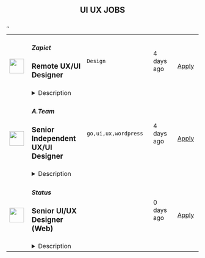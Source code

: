 <div align="center"><h2>UI UX JOBS</h2></div><table><tr>
                <td width="100" height="100" rowspan="2">
                    <img src="https://wwr-pro.s3.amazonaws.com/logos/0016/9670/logo.gif" width="38px" height="auto">
                </td>
                <td width="300">
                    <h5>Zapiet</h5>
                    <h3> Remote UX/UI Designer</h3>
                </td>
                <td width="300">
                    <code>Design</code>
                </td>
                <td width="200">
                <text>4 days ago</text>
                </td>
                <td width="100" rowspan="2">
                <a href="https://weworkremotely.com/remote-jobs/zapiet-remote-ux-ui-designer" align="right" target="_blank">Apply</a>
                </td>
            </tr>
            <tr>
                <td colspan="3">
                <details><summary>Description</summary>
                <img src="https://we-work-remotely.imgix.net/logos/0016/9670/logo.gif?ixlib=rails-4.0.0&w=50&h=50&dpr=2&fit=fill&auto=compress" />

<p>
  <strong>Headquarters:</strong> United Kingdom
    <br /><strong>URL:</strong> <a href="https://www.zapiet.com/">https://www.zapiet.com/</a>
</p>

<div>Zapiet is a fast-growing tech company that provides e-commerce solutions for businesses of all sizes. Our platform enables merchants to manage their online stores more efficiently, with a particular focus on optimizing the customer experience. We are looking for a talented and creative UX/UI designer to help us take our platform to the next level.</div><div>
<br><strong>Role Overview:</strong><br>As a UX/UI Designer at Zapiet, you will be responsible for creating intuitive, user-friendly interfaces that enhance the customer experience. You will work closely with our development team, product managers, and other stakeholders to design and iterate on features for our platform. The ideal candidate will have a strong understanding of user-centered design principles, as well as experience designing for both web and mobile platforms.<br><br>
</div><div>
<br><strong>Key Responsibilities:</strong>
</div><ul>
<li>Design and iterate on new features for our products, taking into account user feedback, business requirements, and technical constraints</li>
<li>Create wireframes, prototypes, and high-fidelity mockups that communicate your design solutions effectively</li>
<li>Conduct user research and usability testing to validate design decisions and identify areas for improvement</li>
<li>Collaborate with developers to ensure the implementation of your designs is consistent with your vision</li>
<li>Maintain and contribute to our design system, ensuring consistency across our products</li>
<li>Stay up-to-date with emerging trends and best practices in UX/UI design and e-commerce</li>
</ul><div>
<br><strong>Qualifications:</strong>
</div><ul>
<li>3+ years of experience in UX/UI design, preferably in an e-commerce or SaaS environment</li>
<li>Strong portfolio showcasing your design process, problem-solving skills, and ability to create engaging user experiences</li>
<li>Proficiency in design tools such as Sketch, Figma, and Adobe Creative Suite</li>
<li>Familiarity with front-end development technologies such as HTML, CSS, and JavaScript</li>
<li>Excellent communication and collaboration skills, with the ability to effectively present and explain design decisions to stakeholders</li>
</ul><div>At Zapiet, we value diversity and strive to create an inclusive environment where everyone can thrive. We are an equal opportunity employer and welcome applicants from all backgrounds and experiences. If you are passionate about creating amazing user experiences and want to work in a dynamic, fast-paced environment, we encourage you to apply!</div>

<p><strong>To apply:</strong> <a href="https://weworkremotely.com/remote-jobs/zapiet-remote-ux-ui-designer">https://weworkremotely.com/remote-jobs/zapiet-remote-ux-ui-designer</a></p>

                </details>
                </td>
            </tr>,<tr>
                <td width="100" height="100" rowspan="2">
                    <img src="https://remotive.com/job/1612844/logo" width="38px" height="auto">
                </td>
                <td width="300">
                    <h5>Social Discovery Group</h5>
                    <h3>Senior Product designer (UX/UI + Brand) (Wildly)</h3>
                </td>
                <td width="300">
                    <code>education,marketing,saas,ui</code>
                </td>
                <td width="200">
                <text>2 days ago</text>
                </td>
                <td width="100" rowspan="2">
                <a href="https://remotive.com/remote-jobs/design/senior-product-designer-ux-ui-brand-wildly-1612844" align="right" target="_blank">Apply</a>
                </td>
            </tr>
            <tr>
                <td colspan="3">
                <details><summary>Description</summary>
                <p><strong>Social Discovery Group</strong> is an international online holding company with a line of social discovery products with an audience of 180 million users worldwide. For more than 20 years we have been creating premium international online services in the sphere of global dating, and inside our own startup lab SDG Lab we launch new projects in the segment of entertainment, social games and streaming.Our team of 700 people in 11 offices on different continents creates innovative products that change the experience of virtual communication.</p>
<p>As part of the SDG Lab, we are launching and developing new projects and are currently looking for a <strong>Senior Product Designer </strong> to create a new product <strong>Wildly -  internal startup in a mission of destigmatising sex-positive females</strong>.</p>
<p><strong>Wildly</strong> is on a mission to de-stigmatise sex-positive women. Women still feel stigma and fear about unique sex experiences. They also want sex differently than men and have hard time verbalizing it. That's why we created Wildly - space for sex-positive self-exploration. We want to create a safe place where women could learn about themselves more and have a try of what a sex-positive experience might be without jumping into dating. Wildly is a community driven app with audio experiences.</p>
<p>You have the chance to become a key player in the creation of a new product from scratch - the Wildly<strong> </strong>app. We have a unique selling proposition for the product and there is a huge business opportunity. To move forward - we need a <strong>Product Designer</strong>.</p>
<p><strong>Responsibilities:</strong></p>
<ul style="">
<li style="">Manage tasks independently from setting to implementation and be responsible for the product together with the CEO &amp; CMO;</li>
<li style="">Create from scratch a unique product for the market: a sexual wellness app for sex-positive women (now sexual wellness exists only for women in traditional monogamous relationships);</li>
<li style="">Write requirements (PRD) for developers (figma, google docs, notion format - it doesn't matter, the main thing is to be able to negotiate a format with developers and know this range of formats);</li>
<li style="">Make creatives for a marketing funnel (banners for social networks, help the marketing specialist with  landing pages, e.g. Tilda Zero Block), analyze metrics and suggest activation / monetization improvements;</li>
<li style="">Set up fast but actionable user feedback collection (e.g. through tools like <a href="https://usabilityhub.com/" rel="nofollow">https://usabilityhub.com/</a>).</li>
</ul>
<p><strong><strong><strong><strong>We expect that you:</strong></strong></strong></strong></p>
<ul style="">
<li style="">Have at least 3 years of experience as a product designer;</li>
<li style="">Have experience in SaaS product (with monetization through subscription);</li>
<li style="">Have an eye for interface design trends in homogeneous markets, you can identify unique success cases and explain it: productivity tools (browsers, mail - like Superhuman, Arc, Spark cases OR habit/nutrition trackers), dating (features, that flip the market: Tinder swipe, Hinge goals,  Bumble woman writes first);</li>
<li style="">Use Figma like a pro: for prototyping, storytelling, usecase mapping, etc;</li>
<li style="">Make files and layouts with respect for the viewer</li>
<li style="">Know the ways of design research, besides usability tests, and when to use which method;</li>
<li style="">Speak English B2 and above.</li>
</ul>
<p><strong>We offer:</strong></p>
<ul style="">
<li style="">REMOTE OPPORTUNITY to work full time;</li>
<li style="">Bonuses up to $5000 for recommending successful applicants for positions in the company;</li>
<li style="">Full payment for professional training, international conferences and meetings;</li>
<li style="">Corporate discount for English lessons;</li>
<li style="">​Health benefits. If you are not eligible for Corporate Medical Insurance, the company will compensate up to $1000 gross per year per employee according to the paychecks. This can be spent on self-purchase of health insurance, or on doctor's fees for yourself and close relatives (spouse, children);</li>
<li style="">​Children's education reimbursement. The company will compensate 50% of the costs of education for children ( kindergarten or school), but no more than $1000 gross per year per child according to the paychecks;</li>
<li style="">​Workplace organization. The company provides all employees with an equipped workplace and all the necessary equipment (table, armchair, wifi, etc.) in the locations where we have offices or co-workings. In the other locations the company provides reimbursement of the workplace costs up to $ 1000 gross once every 3 years according to the paychecks. This money can be spent on the rent of the co-working room, on equipping the working place at home (desk, chair, Internet, etc.) during those 3 years;</li>
<li style="">Own line of branded clothing and accessories with corporate logo for different occasions (Welcome Pack at employment, a gift after the probation period, on professional holidays and corporate parties);</li>
<li style="">Library of technical and business literature, lectures on Art&amp;Technology and HLS;</li>
<li style="">Internal gamified gratitude system: receive bonuses from colleagues and exchange them for time off, merch, team building activities, massage certificates, etc;</li>
<li style="">7 wellness days/ 7 paid days per year (time off) that can be used to deal with household issues, to lie down and recover without taking sick leave.</li>
</ul>
<img src="https://remotive.com/job/track/1612844/blank.gif?source=public_api" alt=""/>
                </details>
                </td>
            </tr>,<tr>
                <td width="100" height="100" rowspan="2">
                    <img src="https://remotive.com/job/986276/logo" width="38px" height="auto">
                </td>
                <td width="300">
                    <h5>A.Team</h5>
                    <h3>Senior Independent UX/UI Designer</h3>
                </td>
                <td width="300">
                    <code>go,ui,ux,wordpress</code>
                </td>
                <td width="200">
                <text>4 days ago</text>
                </td>
                <td width="100" rowspan="2">
                <a href="https://remotive.com/remote-jobs/design/senior-independent-ux-ui-designer-986276" align="right" target="_blank">Apply</a>
                </td>
            </tr>
            <tr>
                <td colspan="3">
                <details><summary>Description</summary>
                <p style="text-size-adjust: 100%; overflow-wrap: break-word;"><a href="https://build.a.team/remotivedesignerreferral" rel="nofollow">A·Team</a> is a VC-backed, stealth, application-only home on the internet for Senior Independent UX/UI Designers (along with developers &amp; product managers) to team up with hand-picked, high-growth companies on their next big thing. </p>
<p style="text-size-adjust: 100%; overflow-wrap: break-word;">After talking with hundreds of independent engineers, designers, and product folks, we heard over and over that finding vetted, high-quality, consistent clients is hard, and projects are often too small to be rewarding. A·Team matches small teams of the most talented builders in the world with companies backed by a16z, YC, Softbank, General Catalyst, etc. on a contract basis for many of their most important initiatives. We quietly launched in May 2020, and have helped A·Teamers earn $11.4+ million since.</p>
<p dir="ltr" style="margin-top: 12pt; margin-bottom: 12pt; line-height: 1.38;"><span style="font-variant-numeric: normal; font-variant-east-asian: normal; vertical-align: baseline;"><em>As part of A·Team, you can expect:</em></span></p>
<ul style="padding-inline-start: 48px;">
<li><span style="font-weight: 600; color: #000000; letter-spacing: 0.75px;">High-paying, meaningful missions with the most audacious companies</span> sent your way; generally $110-$190/hr, with vetted, fascinating clients doing work that matters. We're picky about who we partner with; new clients only come in via trusted referral. We've worked with Lyft, McGraw Hill, ClearCo, irl.com, the former CEO of Waze, the leading vaccine production software, several new unicorns we can't say here, and dozens of startups backed by a16z/YC/Softbank/etc.</li>
<li><span style="font-weight: 600; color: #000000; letter-spacing: 0.75px;">Work alongside friends old &amp; new: </span>our niche is small/diverse product teams, since clients with larger budgets and higher-impact work tell us they want teams, not individuals. Of course, we keep friends together whenever we can.</li>
<li><span style="font-weight: 600; color: #000000; letter-spacing: 0.75px;">Full autonomy:</span> say "no" to things that don't excite you. The most talented builders often juggle a few things at once, so there's never pressure to join an A·Team mission if you don't have the bandwidth. If we're no longer a fit, it's easy to leave or pause too. </li>
<li><span style="font-weight: 600; color: #000000; letter-spacing: 0.75px;">Small, curated, off-the-record gatherings:</span> for conversations hard to have elsewhere. Long-term, we're creating micro-communities for the world's top builders to become friends around the things they care about.</li>
<li><span style="font-weight: 600; color: #000000; letter-spacing: 0.75px;">Keep 100% of what you earn: </span>if you charge $130/hr, you get $130/hr. A·Team makes money by charging a small, flat, transparent platform fee on <em>top</em> of your rate.</li>
</ul>
<p dir="ltr" style="margin-top: 12pt; margin-bottom: 12pt; line-height: 1.38;"><span style="font-variant-numeric: normal; font-variant-east-asian: normal; vertical-align: baseline;"><span style="font-weight: 600; color: #000000; letter-spacing: 0.75px;">How to apply:</span></span></p>
<p dir="ltr" style="margin-top: 12pt; margin-bottom: 12pt; line-height: 1.38;"><span style="font-variant-numeric: normal; font-variant-east-asian: normal; vertical-align: baseline;">Go here: <a href="https://build.a.team/remotivedesignerreferral" rel="nofollow">https://build.a.team/remotivedesignerreferral</a> + mention Remotive. </span>No resume or cover letter needed; we respect your time so the application is short. We're also much more interested in seeing what you've made, and excited to chat more if there’s a fit.</p>
<p dir="ltr" style="margin-top: 12pt; margin-bottom: 12pt; line-height: 1.38;"><span style="font-variant-numeric: normal; font-variant-east-asian: normal; vertical-align: baseline;"><span style="font-weight: 600; color: #000000; letter-spacing: 0.75px;">What you’ll do:</span></span></p>
<ul style="padding-inline-start: 48px;">
<li dir="ltr" style="list-style-type: disc; font-variant-numeric: normal; font-variant-east-asian: normal; vertical-align: baseline;">
<p dir="ltr" style="margin-top: 12pt; margin-bottom: 0pt; line-height: 1.38;"><span style="font-variant-numeric: normal; font-variant-east-asian: normal; vertical-align: baseline;">Once part of A.Team, you’ll regularly be invited to impactful missions that match your interests, which you can accept or decline. Take your pick from early-stage incubations with world-class founders, to fast-growing super-funded companies, to old school non-tech incumbents looking to build as a tech giant would</span></p>
</li>
<li dir="ltr" style="list-style-type: disc; font-variant-numeric: normal; font-variant-east-asian: normal; vertical-align: baseline;">
<p dir="ltr" style="margin-top: 0pt; margin-bottom: 0pt; line-height: 1.38;"><span style="font-variant-numeric: normal; font-variant-east-asian: normal; vertical-align: baseline;">Missions usually involve building an ambitious piece of software from 0 to 1 as part of a small 3-4 person team. </span></p>
</li>
<li dir="ltr" style="list-style-type: disc; font-variant-numeric: normal; font-variant-east-asian: normal; vertical-align: baseline;">
<p dir="ltr" style="margin-top: 0pt; margin-bottom: 12pt; line-height: 1.38;"><span style="font-variant-numeric: normal; font-variant-east-asian: normal; vertical-align: baseline;">You’ll be paid to scope it out, give the client options, guide strategy, and execute on the selected solution. Sometimes the client has a clear vision, sometimes not; which is why A.Team builders tend to be senior folks who can work together to find the right direction. </span></p>
</li>
</ul>
<p dir="ltr" style="margin-top: 12pt; margin-bottom: 12pt; line-height: 1.38;"><span style="font-weight: 600; color: #000000; letter-spacing: 0.75px;"><span style="font-variant-numeric: normal; font-variant-east-asian: normal; vertical-align: baseline;">Who A</span><span style="font-variant-numeric: normal; font-variant-east-asian: normal; vertical-align: baseline;">·</span><span style="font-variant-numeric: normal; font-variant-east-asian: normal; vertical-align: baseline;">Team is for:</span></span></p>
<ul style="padding-inline-start: 48px;">
<li dir="ltr" style="list-style-type: disc; font-variant-numeric: normal; font-variant-east-asian: normal; vertical-align: baseline;">
<p dir="ltr" style="margin-top: 12pt; margin-bottom: 0pt; line-height: 1.38;"><span style="font-variant-numeric: normal; font-variant-east-asian: normal; vertical-align: baseline;">Senior UX/UI Designers who left large companies and high-growth startups to pursue their craft with autonomy.</span></p>
</li>
<li dir="ltr" style="list-style-type: disc; font-variant-numeric: normal; font-variant-east-asian: normal; vertical-align: baseline;">
<p dir="ltr" style="margin-top: 0pt; margin-bottom: 0pt; line-height: 1.38;"><span style="font-variant-numeric: normal; font-variant-east-asian: normal; vertical-align: baseline;">Those who prefer consistent contract work over a full-time role, who want to create a variety of new products alongside other top-tier builders.</span></p>
</li>
<li dir="ltr" style="list-style-type: disc; font-variant-numeric: normal; font-variant-east-asian: normal; vertical-align: baseline;">
<p dir="ltr" style="margin-top: 0pt; margin-bottom: 12pt; line-height: 1.38;"><span style="font-variant-numeric: normal; font-variant-east-asian: normal; vertical-align: baseline;">The majority of A.Teamers spend most of their time doing independent work, but a sizeable percentage are either employed full-time (but testing out client work), bootstrapping a side project, or looking for their next big thing</span></p>
</li>
</ul>
<p dir="ltr" style="margin-top: 12pt; margin-bottom: 12pt; line-height: 1.38;"><span style="font-weight: 600; color: #000000; letter-spacing: 0.75px;"><span style="font-variant-numeric: normal; font-variant-east-asian: normal; vertical-align: baseline;">Who A</span><span style="font-variant-numeric: normal; font-variant-east-asian: normal; vertical-align: baseline;">·</span><span style="font-variant-numeric: normal; font-variant-east-asian: normal; vertical-align: baseline;">Team is </span><span style="font-variant-numeric: normal; font-variant-east-asian: normal; vertical-align: baseline;">not</span><span style="font-variant-numeric: normal; font-variant-east-asian: normal; vertical-align: baseline;"> for:</span></span></p>
<ul style="padding-inline-start: 48px;">
<li dir="ltr" style="list-style-type: disc; font-variant-numeric: normal; font-variant-east-asian: normal; vertical-align: baseline;">
<p dir="ltr" style="margin-top: 12pt; margin-bottom: 0pt; line-height: 1.38;"><span style="font-variant-numeric: normal; font-variant-east-asian: normal; vertical-align: baseline;">People looking for small gigs</span></p>
</li>
<li dir="ltr" style="list-style-type: disc; font-variant-numeric: normal; font-variant-east-asian: normal; vertical-align: baseline;">
<p dir="ltr" style="margin-top: 0pt; margin-bottom: 0pt; line-height: 1.38;"><span style="font-variant-numeric: normal; font-variant-east-asian: normal; vertical-align: baseline;">Folks looking to build simple wordpress/wix/squarespace-style websites</span></p>
</li>
<li dir="ltr" style="list-style-type: disc; font-variant-numeric: normal; font-variant-east-asian: normal; vertical-align: baseline;">
<p dir="ltr" style="margin-top: 0pt; margin-bottom: 12pt; line-height: 1.38;"><span style="font-variant-numeric: normal; font-variant-east-asian: normal; vertical-align: baseline;">Those still early in their careers and recent university/bootcamp grads (at least not yet)</span></p>
</li>
</ul>
<p dir="ltr" style="margin-top: 12pt; margin-bottom: 12pt; line-height: 1.38;"><span style="font-variant-numeric: normal; font-variant-east-asian: normal; vertical-align: baseline;"><span style="font-weight: 600; color: #000000; letter-spacing: 0.75px;">Our long-term vision:</span></span></p>
<p dir="ltr" style="margin-top: 12pt; margin-bottom: 12pt; line-height: 1.38;"><span style="font-variant-numeric: normal; font-variant-east-asian: normal; vertical-align: baseline;"><a href="https://build.a.team/remotivedesignerreferral" rel="nofollow">A·Team</a> is a new type of company for a new kind of independent software builder. We call them "unhirables": people who traditional companies couldn’t hire full-time even if they wanted to, but who want to do their most meaningful work with their favorite people in small, autonomous, distributed expert teams. </span></p>
<p dir="ltr" style="margin-top: 12pt; margin-bottom: 12pt; line-height: 1.38;"><span style="font-variant-numeric: normal; font-variant-east-asian: normal; vertical-align: baseline;">To help us secure amazing missions, we raised $5 million+ (not public, yet) from NFX, Village Global, and Box Group, along with the former CEO of Upwork, the founders of Fiverr and Lemonade, Apple's Global Head of Recruiting, YC Partner Aaron Harris, Wharton's Adam Grant, and Duke's Dan Ariely.</span></p>
<img src="https://remotive.com/job/track/986276/blank.gif?source=public_api" alt=""/>
                </details>
                </td>
            </tr>,<tr>
                <td width="100" height="100" rowspan="2">
                    <img src="https://pbs.twimg.com/profile_images/966759182589308928/s5rZXoWk_400x400.jpg" width="38px" height="auto">
                </td>
                <td width="300">
                    <h5>Status</h5>
                    <h3>Senior UI/UX Designer (Web)</h3>
                </td>
                <td width="300">
                    <code></code>
                </td>
                <td width="200">
                <text>0 days ago</text>
                </td>
                <td width="100" rowspan="2">
                <a href="https://boards.greenhouse.io/embed/job_app?for=status72&token=4374867&b=https%3A%2F%2Fjobs.status.im%2F" align="right" target="_blank">Apply</a>
                </td>
            </tr>
            <tr>
                <td colspan="3">
                <details><summary>Description</summary>
                
    <div class="content-intro"><p style="text-align: justify;"><strong>About Status</strong></p>
<p style="text-align: justify;"><span style="font-weight: 400;">Status is building the tools and infrastructure for the advancement of a secure, private, and open web3.&nbsp;</span></p>
<p style="text-align: justify;"><span style="font-weight: 400;">With the high level goals of preserving the right to privacy, mitigating the risk of censorship, and promoting economic trade in a transparent, open manner, Status is building a community where anyone is welcome to join and contribute.</span></p>
<p style="text-align: justify;"><span style="font-weight: 400;">As an organization, Status seeks to push the web3 ecosystem forward through research, creation of developer tools, and support of the open source community.&nbsp;</span></p>
<p style="text-align: justify;"><span style="font-weight: 400;">As a product, Status is an open source, Ethereum-based app that gives users the power to chat, transact, and access a revolutionary world of DApps on the decentralized web. But Status is also building foundational infrastructure for the whole Ethereum ecosystem, including the Nimbus ETH 1.0 and 2.0 clients, the Keycard hardware wallet, and the Waku messaging protocol (a continuation of Whisper).</span></p>
<p style="text-align: justify;"><span style="font-weight: 400;">As a team, Status has been completely distributed since inception.&nbsp; Our team is currently 150+ core contributors strong, and welcomes a growing number of community members from all walks of life, scattered all around the globe.&nbsp;</span></p>
<p style="text-align: justify;"><span style="font-weight: 400;">We care deeply about open source, and our organizational structure has minimal hierarchy and no fixed work hours. We believe in working with a high degree of autonomy while supporting the organization's priorities.</span></p></div>

    <p>&nbsp;</p>
<p><strong>Please make sure you read the job description with care. We would love to hear your thoughts about our design principles as part of your application</strong><span style="font-weight: 400;">&nbsp;</span></p>
<p><span style="font-weight: 400;">Our organization is closely involved in a new community lead project, called Logos, and this role will enable you to focus on its development. Logos is a grassroots movement to provide trust-minimized, corruption resistant governing services and social institutions to underserved citizens. Logos’ infrastructure will provide a base for the provisioning of the next-generation of governing services and social institutions - paving the way to economic opportunities to those who need them most, whilst respecting basic human rights through the network’s design.</span></p>
<p><span style="font-weight: 400;">In order to promote the ideas behind Logos and its vision, we have created a brand studio called acid.info and you will be part of it. </span><a href="http://acid.info/"><span style="font-weight: 400;">Acid.info</span></a><span style="font-weight: 400;"> is the studio and creative engine within the Logos DAO. Our mission is to build, and ensure, technologies and creativity that supports freedom, justice, and innovation for all people of the world.&nbsp;</span></p>
<p>&nbsp;</p>
<p><strong>The role</strong></p>
<p><span style="font-weight: 400;">As a Senior UI/UX Designer, you will play a critical role in leading and guiding the design team. Working closely with the Studio Lead, you will oversee all aspects of the design process, from research and development to prototyping and production. Your expertise will be instrumental in developing and maintaining a state-of-the-art design system with diverse themes. In addition to your design skills, your ability to manage and mentor the design team will be crucial. You will work closely with the Studio Lead and PMs to ensure a smooth and efficient workflow, while fostering a culture of collaboration and creativity within the team. As a senior team member, you will be expected to lead by example and make meaningful contributions to the continued evolution of our design language and foundations.</span></p>
<p>&nbsp;</p>
<p><strong>Key responsibilities</strong></p>
<ul>
<li style="font-weight: 400;"><span style="font-weight: 400;">You will be the lead designer of our design team when it comes to UI/UX</span></li>
<li style="font-weight: 400;"><span style="font-weight: 400;">You will be </span><span style="font-weight: 400;">designing, documenting, maintaining and developing further our design systems (with the help of other designers in the team)</span></li>
<li style="font-weight: 400;"><span style="font-weight: 400;">You will carry out managerial responsibilities regarding design workflows</span></li>
<li style="font-weight: 400;"><span style="font-weight: 400;">You help the Studio Lead defining and foreseeing work packages and asks and make sure that the those are delivered</span></li>
</ul>
<p>&nbsp;</p>
<p><strong>You ideally will have</strong></p>
<ul>
<li style="font-weight: 400;"><span style="font-weight: 400;">Extensive knowledge of designs tools suitable for everything from UX to (micro) interactions (e.g. Figma, Framer)</span></li>
<li style="font-weight: 400;"><span style="font-weight: 400;">Good knowledge and understanding of design systems, typography and designing layout</span></li>
<li style="font-weight: 400;"><span style="font-weight: 400;">Experience in building products</span></li>
<li style="font-weight: 400;"><span style="font-weight: 400;">Authenticity in design and being able to stay away from design trends (especially trends in web3) and yet be able to adopt those styles if needed</span></li>
<li style="font-weight: 400;"><span style="font-weight: 400;">Experience collaborating with stakeholders to identify and design for user goals</span></li>
<li style="font-weight: 400;"><span style="font-weight: 400;">A strong alignment to our principles: </span><a href="https://status.im/about/#our-principles"><span style="font-weight: 400;">https://status.im/about/#our-principles</span></a></li>
</ul>
<p>&nbsp;</p>
<p><strong>Bonus points if</strong></p>
<ul>
<li style="font-weight: 400;"><span style="font-weight: 400;">You have experience working for an open source organisation</span></li>
<li style="font-weight: 400;"><span style="font-weight: 400;">You have experience in designing publishing mediums such as online readers, zines, books and online publishing platforms</span></li>
<li style="font-weight: 400;"><span style="font-weight: 400;">You have experience in field computational design, generative art or memes</span></li>
</ul>
<p><em><span style="font-weight: 400;">[Don’t worry if you don’t meet all of these criteria, we’d still love to hear from you anyway if you think you’d be a great fit for this role. Just explain to us why in your cover letter].</span></em></p>
<p><strong><br></strong><strong>Compensation</strong></p>
<p><span style="font-weight: 400;">The expected compensation range for this role is $60,000 - $80,000 (negotiable, dependent on how we assess your skills and experience throughout our interview process. </span></p>
<p>&nbsp;</p>
<p><strong>Hiring process&nbsp;</strong></p>
<ol>
<li style="font-weight: 400;"><span style="font-weight: 400;">Interview with POps team</span></li>
<li style="font-weight: 400;"><span style="font-weight: 400;">Interview with Studio Lead</span></li>
<li style="font-weight: 400;"><span style="font-weight: 400;">Interview with Creative Director</span></li>
<li style="font-weight: 400;"><span style="font-weight: 400;">Assessment (paid)</span></li>
</ol>
<p><em><span style="font-weight: 400;">[The steps may change along the way if we see it makes sense to adapt the interview stages, so please consider the above as a guideline!]</span></em></p>
<p>&nbsp;</p>
<p><strong>Get to know us</strong></p>
<p><span style="font-weight: 400;">Find out about the Logos here: <a href="https://zealous-polka-dc7.notion.site/About-acid-info-a92c838b17584c58b78159f1f51624ba">Acid.info</a></span></p>

    

    

                </details>
                </td>
            </tr></table>